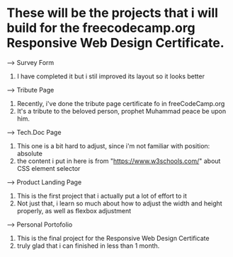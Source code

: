 # These will be the projects that i will build for the freecodecamp.org Responsive Web Design Certificate. 

--> Survey Form
1. I have completed it but i stil improved its layout so it looks better

--> Tribute Page
1. Recently, i've done the tribute page certificate fo in freeCodeCamp.org
2. It's a tribute to the beloved person, prophet Muhammad peace be upon him.

--> Tech.Doc Page
1. This one is a bit hard to adjust, since i'm not familiar with position: absolute
2. the content i put in here is from "https://www.w3schools.com/" about CSS element selector

--> Product Landing Page
1. This is the first project that i actually put a lot of effort to it
2. Not just that, i learn so much about how to adjust the width and height properly, as well as flexbox adjustment

--> Personal Portofolio
1. This is the final project for the Responsive Web Design Certificate
2. truly glad that i can finished in less than 1 month.
